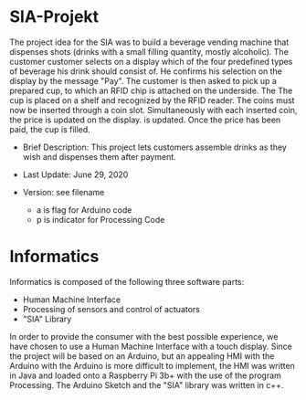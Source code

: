 # SIA-Projekt
The project idea for the SIA was to build a beverage vending machine that dispenses shots (drinks with a small filling quantity, mostly alcoholic). The customer 
customer selects on a display which of the four predefined types of beverage 
his drink should consist of. He confirms his selection on the display by 
the message "Pay". The customer is then asked to pick up a prepared 
cup, to which an RFID chip is attached on the underside. The 
The cup is placed on a shelf and recognized by the RFID reader. The 
coins must now be inserted through a coin slot. 
Simultaneously with each inserted coin, the price is updated on the display. 
is updated. Once the price has been paid, the cup is filled.  


 * Brief Description:
 This project lets customers assemble drinks as they wish and dispenses them after payment.

 * Last Update: June 29, 2020
 * Version: see filename
    * a is flag for Arduino code
    * p is indicator for Processing Code
    
# Informatics
Informatics is composed of the following three software parts: 
* Human Machine Interface 
* Processing of sensors and control of actuators 
* "SIA" Library 

In order to provide the consumer with the best possible experience, we have chosen to use  a Human Machine Interface with a touch display. Since the project will be based on an Arduino, but an appealing HMI with the Arduino with the Arduino is more difficult to implement, the HMI was written in Java and loaded onto a Raspberry Pi 3b+ with the use of the program Processing. The Arduino Sketch and the "SIA" library was written in c++. 
